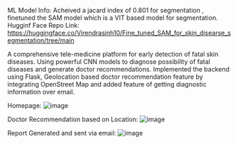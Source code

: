 ML Model Info: Acheived a jacard index of 0.801 for segmentation , finetuned the SAM model which is a VIT based model for segmentation.
Hugginf Face Repo Link: https://huggingface.co/Virendrasinh10/Fine_tuned_SAM_for_skin_disearse_segmentation/tree/main

A comprehensive tele-medicine platform for early detection of fatal skin diseases. Using powerful CNN models to diagnose possibility of fatal diseases and generate doctor recommendations.
Implemented the backend using Flask, Geolocation based doctor recommendation feature by integrating OpenStreet Map and added feature of getting diagnostic information over email. 

Homepage:
![image](https://github.com/user-attachments/assets/a04b21c5-2640-4bb6-aa2f-869cf7e7b88a)

Doctor Recommendation based on Location: 
![image](https://github.com/user-attachments/assets/ddafda3a-b217-4fde-a827-b38ed10ceef9)

Report Generated and sent via email:
![image](https://github.com/user-attachments/assets/e2295ee5-b0c2-4f95-ab93-15843d41fbb4)


